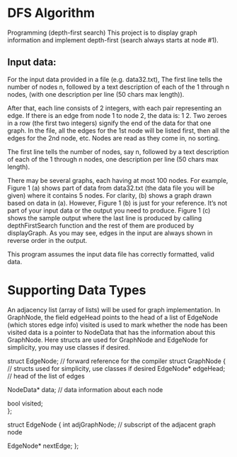 # DFS Algorithm
Programming (depth-first search) This project is to display graph information and implement depth-first (search always starts at node #1).

## Input data: 
For the input data provided in a file (e.g. data32.txt), 
The first line tells the number of nodes n, followed by a text description of each of the 1 through n nodes, (with one description per line (50 chars max length)).

After that, each line consists of 2 integers, with each pair representing an edge. If there is an edge from node 1 to node 2, the data is: 1 2. 
Two zeroes in a row (the first two integers) signify the end of the data for that one graph. 
In the file, all the edges for the 1st node will be listed first, then all the edges for the 2nd node, etc. Nodes are read as they come in, no sorting.

The first line tells the number of nodes, say n, followed by a text description of each of the 1 through n nodes, one description per line (50 chars max length).

There may be several graphs, each having at most 100 nodes. 
For example, Figure 1 (a) shows part of data from data32.txt (the data file you will be given) where it contains 5 nodes. 
For clarity, (b) shows a graph drawn based on data in (a). However, Figure 1 (b) is just for your reference. It’s not part of your input data or the output you need to produce. 
Figure 1 (c) shows the sample output where the last line is produced by calling depthFirstSearch function and the rest of them are produced by displayGraph. As you may see, edges in the input are always shown in reverse order in the output.

This program assumes the input data file has correctly formatted, valid data.

# Supporting Data Types
An adjacency list (array of lists) will be used for graph implementation. 
In GraphNode, the field edgeHead points to the head of a list of EdgeNode (which stores edge info)
visited is used to mark whether the node has been visited
data is a pointer to NodeData that has the information about this GraphNode. 
Here structs are used for GraphNode and EdgeNode for simplicity, you may use classes if desired.

struct EdgeNode; // forward reference for the compiler
struct GraphNode { // structs used for simplicity, use classes if desired
  EdgeNode* edgeHead; // head of the list of edges 

  NodeData* data;     // data information about each node 

  bool visited;                 
};

struct EdgeNode {
  int adjGraphNode;  // subscript of the adjacent graph node 

  EdgeNode* nextEdge; 
};
